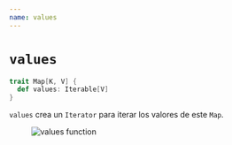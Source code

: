 ```yaml
---
name: values
---
```


# `values`

~~~ scala
trait Map[K, V] {
  def values: Iterable[V]
}
~~~

`values` crea un `Iterator` para iterar los valores de este `Map`.

<figure class="diagram">
  <img src="../images/values.svg" alt="values function">
  <!-- <figcaption class="diagram-desc"></figcaption> -->
</figure>
